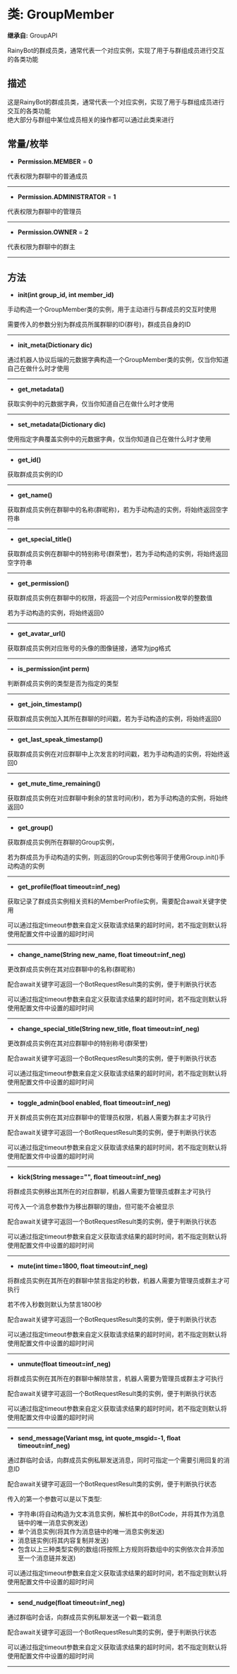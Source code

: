 # 类: GroupMember  
  
**继承自:** GroupAPI  
  
RainyBot的群成员类，通常代表一个对应实例，实现了用于与群组成员进行交互的各类功能  
  
## 描述  
  
这是RainyBot的群成员类，通常代表一个对应实例，实现了用于与群组成员进行交互的各类功能   
绝大部分与群组中某位成员相关的操作都可以通过此类来进行  
  
## 常量/枚举  
  
- **Permission.MEMBER** = **0**  
  
代表权限为群聊中的普通成员  
  
---  
  
- **Permission.ADMINISTRATOR** = **1**  
  
代表权限为群聊中的管理员  
  
---  
  
- **Permission.OWNER** = **2**  
  
代表权限为群聊中的群主  
  
---  
  
## 方法 
  
- **init(int group_id, int member_id)**  
  
手动构造一个GroupMember类的实例，用于主动进行与群成员的交互时使用   
  
需要传入的参数分别为群成员所属群聊的ID(群号)，群成员自身的ID  
  
---  
  
- **init_meta(Dictionary dic)**  
  
通过机器人协议后端的元数据字典构造一个GroupMember类的实例，仅当你知道自己在做什么时才使用  
  
---  
  
- **get_metadata()**  
  
获取实例中的元数据字典，仅当你知道自己在做什么时才使用  
  
---  
  
- **set_metadata(Dictionary dic)**  
  
使用指定字典覆盖实例中的元数据字典，仅当你知道自己在做什么时才使用  
  
---  
  
- **get_id()**  
  
获取群成员实例的ID  
  
---  
  
- **get_name()**  
  
获取群成员实例在群聊中的名称(群昵称)，若为手动构造的实例，将始终返回空字符串  
  
---  
  
- **get_special_title()**  
  
获取群成员实例在群聊中的特别称号(群荣誉)，若为手动构造的实例，将始终返回空字符串  
  
---  
  
- **get_permission()**  
  
获取群成员实例在群聊中的权限，将返回一个对应Permission枚举的整数值   
  
若为手动构造的实例，将始终返回0  
  
---  
  
- **get_avatar_url()**  
  
获取群成员实例对应账号的头像的图像链接，通常为jpg格式  
  
---  
  
- **is_permission(int perm)**  
  
判断群成员实例的类型是否为指定的类型  
  
---  
  
- **get_join_timestamp()**  
  
获取群成员实例加入其所在群聊的时间戳，若为手动构造的实例，将始终返回0  
  
---  
  
- **get_last_speak_timestamp()**  
  
获取群成员实例在对应群聊中上次发言的时间戳，若为手动构造的实例，将始终返回0  
  
---  
  
- **get_mute_time_remaining()**  
  
获取群成员实例在对应群聊中剩余的禁言时间(秒)，若为手动构造的实例，将始终返回0  
  
---  
  
- **get_group()**  
  
获取群成员实例所在群聊的Group实例，   
  
若为群成员为手动构造的实例，则返回的Group实例也等同于使用Group.init()手动构造的实例  
  
---  
  
- **get_profile(float timeout=inf_neg)**  
  
获取记录了群成员实例相关资料的MemberProfile实例，需要配合await关键字使用   
  
可以通过指定timeout参数来自定义获取请求结果的超时时间，若不指定则默认将使用配置文件中设置的超时时间  
  
---  
  
- **change_name(String new_name, float timeout=inf_neg)**  
  
更改群成员实例在其对应群聊中的名称(群昵称)   
  
配合await关键字可返回一个BotRequestResult类的实例，便于判断执行状态   
  
可以通过指定timeout参数来自定义获取请求结果的超时时间，若不指定则默认将使用配置文件中设置的超时时间  
  
---  
  
- **change_special_title(String new_title, float timeout=inf_neg)**  
  
更改群成员实例在其对应群聊中的特别称号(群荣誉)   
  
配合await关键字可返回一个BotRequestResult类的实例，便于判断执行状态   
  
可以通过指定timeout参数来自定义获取请求结果的超时时间，若不指定则默认将使用配置文件中设置的超时时间  
  
---  
  
- **toggle_admin(bool enabled, float timeout=inf_neg)**  
  
开关群成员实例在其对应群聊中的管理员权限，机器人需要为群主才可执行   
  
配合await关键字可返回一个BotRequestResult类的实例，便于判断执行状态   
  
可以通过指定timeout参数来自定义获取请求结果的超时时间，若不指定则默认将使用配置文件中设置的超时时间  
  
---  
  
- **kick(String message="", float timeout=inf_neg)**  
  
将群成员实例移出其所在的对应群聊，机器人需要为管理员或群主才可执行   
  
可传入一个消息参数作为移出群聊的理由，但可能不会被显示   
  
配合await关键字可返回一个BotRequestResult类的实例，便于判断执行状态   
  
可以通过指定timeout参数来自定义获取请求结果的超时时间，若不指定则默认将使用配置文件中设置的超时时间  
  
---  
  
- **mute(int time=1800, float timeout=inf_neg)**  
  
将群成员实例在其所在的群聊中禁言指定的秒数，机器人需要为管理员或群主才可执行   
  
若不传入秒数则默认为禁言1800秒   
  
配合await关键字可返回一个BotRequestResult类的实例，便于判断执行状态   
  
可以通过指定timeout参数来自定义获取请求结果的超时时间，若不指定则默认将使用配置文件中设置的超时时间  
  
---  
  
- **unmute(float timeout=inf_neg)**  
  
将群成员实例在其所在的群聊中解除禁言，机器人需要为管理员或群主才可执行   
  
配合await关键字可返回一个BotRequestResult类的实例，便于判断执行状态   
  
可以通过指定timeout参数来自定义获取请求结果的超时时间，若不指定则默认将使用配置文件中设置的超时时间  
  
---  
  
- **send_message(Variant msg, int quote_msgid=-1, float timeout=inf_neg)**  
  
通过群临时会话，向群成员实例私聊发送消息，同时可指定一个需要引用回复的消息ID   
  
配合await关键字可返回一个BotRequestResult类的实例，便于判断执行状态   
  
传入的第一个参数可以是以下类型:   
- 字符串(将自动构造为文本消息实例，解析其中的BotCode，并将其作为消息链中的唯一消息实例发送)   
- 单个消息实例(将其作为消息链中的唯一消息实例发送)   
- 消息链实例(将其内容复制并发送)   
- 包含以上三种类型实例的数组(将按照上方规则将数组中的实例依次合并添加至一个消息链并发送)   
  
可以通过指定timeout参数来自定义获取请求结果的超时时间，若不指定则默认将使用配置文件中设置的超时时间  
  
---  
  
- **send_nudge(float timeout=inf_neg)**  
  
通过群临时会话，向群成员实例私聊发送一个戳一戳消息   
  
配合await关键字可返回一个BotRequestResult类的实例，便于判断执行状态   
  
可以通过指定timeout参数来自定义获取请求结果的超时时间，若不指定则默认将使用配置文件中设置的超时时间  
  
---  
  

